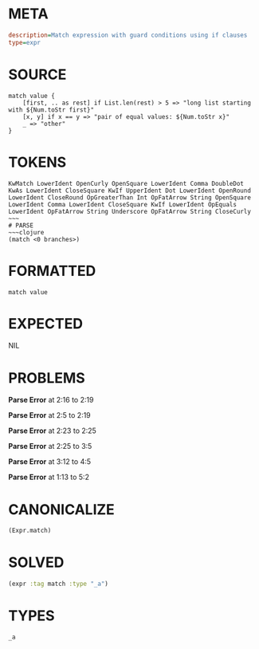 # META
~~~ini
description=Match expression with guard conditions using if clauses
type=expr
~~~
# SOURCE
~~~roc
match value {
    [first, .. as rest] if List.len(rest) > 5 => "long list starting with ${Num.toStr first}"
    [x, y] if x == y => "pair of equal values: ${Num.toStr x}"
    _ => "other"
}
~~~
# TOKENS
~~~text
KwMatch LowerIdent OpenCurly OpenSquare LowerIdent Comma DoubleDot KwAs LowerIdent CloseSquare KwIf UpperIdent Dot LowerIdent OpenRound LowerIdent CloseRound OpGreaterThan Int OpFatArrow String OpenSquare LowerIdent Comma LowerIdent CloseSquare KwIf LowerIdent OpEquals LowerIdent OpFatArrow String Underscore OpFatArrow String CloseCurly ~~~
# PARSE
~~~clojure
(match <0 branches>)
~~~
# FORMATTED
~~~roc
match value
~~~
# EXPECTED
NIL
# PROBLEMS
**Parse Error**
at 2:16 to 2:19

**Parse Error**
at 2:5 to 2:19

**Parse Error**
at 2:23 to 2:25

**Parse Error**
at 2:25 to 3:5

**Parse Error**
at 3:12 to 4:5

**Parse Error**
at 1:13 to 5:2

# CANONICALIZE
~~~clojure
(Expr.match)
~~~
# SOLVED
~~~clojure
(expr :tag match :type "_a")
~~~
# TYPES
~~~roc
_a
~~~
